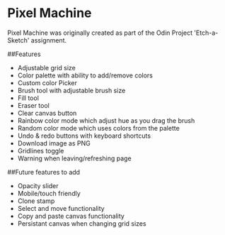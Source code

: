 # Pixel Machine

Pixel Machine was originally created as part of the Odin Project 'Etch-a-Sketch' assignment.

##Features

* Adjustable grid size
* Color palette with ability to add/remove colors
* Custom color Picker
* Brush tool with adjustable brush size
* Fill tool
* Eraser tool
* Clear canvas button
* Rainbow color mode which adjust hue as you drag the brush
* Random color mode which uses colors from the palette
* Undo & redo buttons with keyboard shortcuts
* Download image as PNG
* Gridlines toggle
* Warning when leaving/refreshing page


##Future features to add
- Opacity slider
- Mobile/touch friendly
- Clone stamp
- Select and move functionality
- Copy and paste canvas functionality
- Persistant canvas when changing grid sizes
